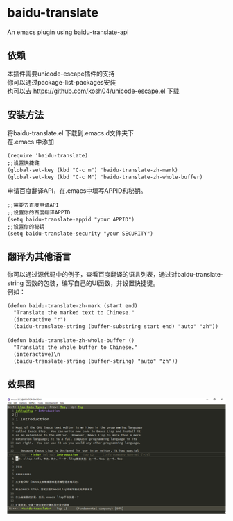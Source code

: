 # baidu-translate
An emacs plugin using baidu-translate-api

## 依赖
本插件需要unicode-escape插件的支持 <br>
你可以通过package-list-packages安装<br>
也可以去 https://github.com/kosh04/unicode-escape.el 下载<br>

## 安装方法
将baidu-translate.el 下载到.emacs.d文件夹下<br>
在.emacs 中添加<br>
```elisp
(require 'baidu-translate)
;;设置快捷键
(global-set-key (kbd "C-c m") 'baidu-translate-zh-mark)
(global-set-key (kbd "C-c M") 'baidu-translate-zh-whole-buffer)
```
申请百度翻译API，在.emacs中填写APPID和秘钥。<br>
```elisp
;;需要去百度申请API
;;设置你的百度翻译APPID
(setq baidu-translate-appid "your APPID")
;;设置你的秘钥
(setq baidu-translate-security "your SECURITY")
```

## 翻译为其他语言
你可以通过源代码中的例子，查看百度翻译的语言列表，通过对baidu-translate-string 函数的包装，编写自己的UI函数，并设置快捷键。<br>
例如：<br>
```elisp
(defun baidu-translate-zh-mark (start end)
  "Translate the marked text to Chinese."
  (interactive "r")
  (baidu-translate-string (buffer-substring start end) "auto" "zh"))

(defun baidu-translate-zh-whole-buffer ()
  "Translate the whole buffer to Chinese."
  (interactive)\n
  (baidu-translate-string (buffer-string) "auto" "zh"))
```
## 效果图
![Image text](https://github.com/liShiZhensPi/baidu-translate/blob/master/%E6%95%88%E6%9E%9C%E5%9B%BE.PNG)
